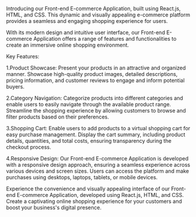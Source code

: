 Introducing our Front-end E-commerce Application, built using React.js, HTML, and CSS. This dynamic and visually appealing e-commerce platform provides a seamless and engaging shopping experience for users.


With its modern design and intuitive user interface, our Front-end E-commerce Application offers a range of features and functionalities to create an immersive online shopping environment.


Key Features:


1.Product Showcase: Present your products in an attractive and organized manner. Showcase high-quality product images, detailed descriptions, pricing information, and customer reviews to engage and inform potential buyers.


2.Category Navigation: Categorize products into different categories and enable users to easily navigate through the available product range. Streamline the shopping experience by allowing customers to browse and filter products based on their preferences.


3.Shopping Cart: Enable users to add products to a virtual shopping cart for easy purchase management. Display the cart summary, including product details, quantities, and total costs, ensuring transparency during the checkout process.


4.Responsive Design: Our Front-end E-commerce Application is developed with a responsive design approach, ensuring a seamless experience across various devices and screen sizes. Users can access the platform and make purchases using desktops, laptops, tablets, or mobile devices.


Experience the convenience and visually appealing interface of our Front-end E-commerce Application, developed using React.js, HTML, and CSS. Create a captivating online shopping experience for your customers and boost your business's digital presence. 
